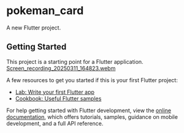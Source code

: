 # pokeman_card

A new Flutter project.

## Getting Started

This project is a starting point for a Flutter application.
[Screen_recording_20250311_164823.webm](https://github.com/user-attachments/assets/91950767-737d-4a3d-8aca-a1863585aec6)

A few resources to get you started if this is your first Flutter project:

- [Lab: Write your first Flutter app](https://docs.flutter.dev/get-started/codelab)
- [Cookbook: Useful Flutter samples](https://docs.flutter.dev/cookbook)

For help getting started with Flutter development, view the
[online documentation](https://docs.flutter.dev/), which offers tutorials,
samples, guidance on mobile development, and a full API reference.
